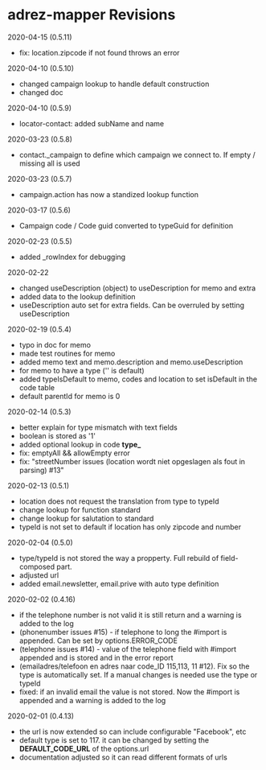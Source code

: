 # adrez-mapper Revisions

2020-04-15 (0.5.11)
- fix: location.zipcode if not found throws an error

2020-04-10 (0.5.10)
- changed campaign lookup to handle default construction
- changed doc

2020-04-10 (0.5.9)
- locator-contact: added subName and name


2020-03-23 (0.5.8)
- contact._campaign to define which campaign we connect to. If empty / missing all is used

2020-03-23 (0.5.7)
- campaign.action has now a standized lookup function


2020-03-17 (0.5.6)
- Campaign code / Code guid converted to typeGuid for definition

2020-02-23 (0.5.5)
- added _rowIndex for debugging

2020-02-22
- changed useDescription (object) to useDescription for memo and extra
- added data to the lookup definition
- useDescription auto set for extra fields. Can be overruled by setting useDescription

2020-02-19 (0.5.4)
- typo in doc for memo
- made test routines for memo
- added memo text and memo.description and memo.useDescription
- for memo to have a type ('' is default)
- added typeIsDefault to memo, codes and location to set isDefault in the code table
- default parentId for memo is 0

2020-02-14 (0.5.3)
- better explain for type mismatch with text fields
- boolean is stored as  '1'
- added optional lookup in code **type_**
- fix: emptyAll && allowEmpty error
- fix: "streetNumber issues (location wordt niet opgeslagen als fout in parsing) #13"

2020-02-13 (0.5.1)
- location does not request the translation from type to typeId
- change lookup for function standard
- change lookup for salutation to standard
- typeId is not set to default if location has only zipcode and number

2020-02-04 (0.5.0)
- type/typeId is not stored the way a propperty. Full rebuild of field-composed part.
- adjusted url
- added email.newsletter, email.prive with auto type definition

2020-02-02 (0.4.16)
- if the telephone number is not valid it is still return and a warning is added to the log
- (phonenumber issues #15) - if telephone to long the #import is appended. Can be set by options.ERROR_CODE
- (telephone issues #14) - value of the telephone field with #import appended and is stored and in the error report
- (emailadres/telefoon en adres naar code_ID 115,113, 11 #12). Fix so the type is automatically set.
If a manual changes is needed use the type or typeId
- fixed: if an invalid email the value is not stored. Now the #import is appended and a warning is added to the log

2020-02-01 (0.4.13)
- the url is now extended so can include configurable "Facebook", etc
- default type is set to 117. it can be changed by setting the **DEFAULT_CODE_URL** of the options.url 
- documentation adjusted so it can read different formats of urls
